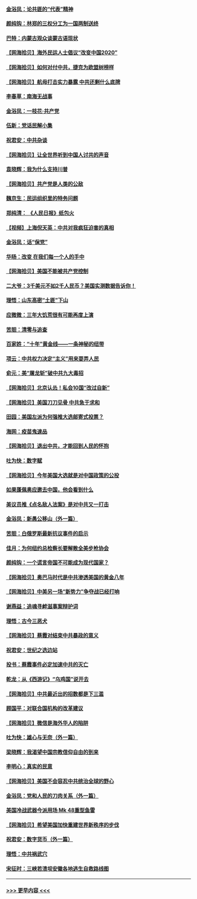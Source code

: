 #### [金浴凤：论共匪的“代表”精神](../pages/nsc993/n12377546.md?t=09032151) 
#### [颜纯钩：林郑的三权分工为一国两制送终](../pages/nsc993/n12377306.md?t=09032151) 
#### [巴特：内蒙古观众谈蒙古语现状](../pages/nsc993/n12376923.md?t=09032151) 
#### [【网海拾贝】海外民运人士倡议“改变中国2020”](../pages/nsc993/n12376682.md?t=09032151) 
#### [【网海拾贝】如何对付中共，捷克为欧盟树榜样](../pages/nsc993/n12374209.md?t=09032151) 
#### [【网海拾贝】航母打击实力暴露 中共还剩什么底牌](../pages/nsc993/n12371825.md?t=09032151) 
#### [李春草：南海无战事](../pages/nsc993/n12371159.md?t=09032151) 
#### [金浴凤：一枝花·共产党](../pages/nsc993/n12368757.md?t=09032151) 
#### [伍新：党话民解小集](../pages/nsc993/n12366907.md?t=09032151) 
#### [祝君安：中共杂谈](../pages/nsc993/n12366076.md?t=09032151) 
#### [【网海拾贝】让全世界听到中国人讨共的声音](../pages/nsc993/n12365569.md?t=09032151) 
#### [袁晓辉：我为什么支持川普](../pages/nsc993/n12362670.md?t=09032151) 
#### [【网海拾贝】共产党是人类的公敌](../pages/nsc993/n12363182.md?t=09032151) 
#### [魏京生：民运组织里的特务问题](../pages/nsc993/n12363010.md?t=09032151) 
#### [郑纯清： 《人民日报》纸包火](../pages/nsc993/n12362706.md?t=09032151) 
#### [【视频】上海倪天英：中共对我疯狂迫害的真相](../pages/nsc993/n12356341.md?t=09032151) 
#### [金浴凤：话“保党”](../pages/nsc993/n12361867.md?t=09032151) 
#### [华旸：改变 在我们每一个人的手中](../pages/nsc993/n12361774.md?t=09032151) 
#### [【网海拾贝】美国不能被共产党控制](../pages/nsc993/n12360271.md?t=09032151) 
#### [二大爷：3千美元不如2千人民币？美国实测数据告诉你！](../pages/nsc993/n12358563.md?t=09032151) 
#### [理悟：山东高密“土匪”下山](../pages/nsc993/n12358535.md?t=09032151) 
#### [应微微：三年大饥荒很有可能再度上演](../pages/nsc993/n12358523.md?t=09032151) 
#### [苦胆：清零与追查](../pages/nsc993/n12358501.md?t=09032151) 
#### [百家姓：“十年”黄金线——一条神秘的纽带](../pages/nsc993/n12358319.md?t=09032151) 
#### [项云：中共权力决定“主义”用来耍弄人民](../pages/nsc993/n12358172.md?t=09032151) 
#### [俞元：美“屠龙斩”破中共九大毒招](../pages/nsc993/n12357822.md?t=09032151) 
#### [【网海拾贝】北京认怂！私会10国“改过自新”](../pages/nsc993/n12357784.md?t=09032151) 
#### [【网海拾贝】美国刀刀见骨 中共急于求和](../pages/nsc993/n12355511.md?t=09032151) 
#### [田园：美国左派为何强推大选邮寄式投票？](../pages/nsc993/n12352963.md?t=09032151) 
#### [海网：疫苗鬼速品](../pages/nsc993/n12354438.md?t=09032151) 
#### [【网海拾贝】退出中共，才能回到人民的怀抱](../pages/nsc993/n12352634.md?t=09032151) 
#### [吐为快：数字赋](../pages/nsc993/n12352317.md?t=09032151) 
#### [【网海拾贝】今年美国大选就是对中国政策的公投](../pages/nsc993/n12350973.md?t=09032151) 
#### [如果蓬佩奥应邀去中国，他会看到什么](../pages/nsc993/n12350945.md?t=09032151) 
#### [美议员推《点名敌人法案》是对中共又一打击](../pages/nsc993/n12350765.md?t=09032151) 
#### [金浴凤：新愚公移山（外一篇）](../pages/nsc993/n12350253.md?t=09032151) 
#### [苦胆：白俄罗斯最新抗议事件的启示](../pages/nsc993/n12349989.md?t=09032151) 
#### [佳月：为何纽约总检察长要解散全美步枪协会](../pages/nsc993/n12349939.md?t=09032151) 
#### [颜纯钩：一个谎言帝国不可能成为现代国家？](../pages/nsc993/n12349898.md?t=09032151) 
#### [【网海拾贝】奥巴马时代是中共渗透美国的黄金八年](../pages/nsc993/n12349284.md?t=09032151) 
#### [【网海拾贝】中美另一场“新势力”争夺战已经打响](../pages/nsc993/n12346998.md?t=09032151) 
#### [谢燕益：追魂寻衅滋事案辩护词](../pages/nsc993/n12346892.md?t=09032151) 
#### [理悟：古今三恶犬](../pages/nsc993/n12345190.md?t=09032151) 
#### [【网海拾贝】蔡霞对结束中共暴政的意义](../pages/nsc993/n12344263.md?t=09032151) 
#### [祝君安：世纪之选边站](../pages/nsc993/n12342382.md?t=09032151) 
#### [投书：蔡霞事件必定加速中共的灭亡](../pages/nsc993/n12341881.md?t=09032151) 
#### [乾龙：从《西游记》“乌鸡国”说开去](../pages/nsc993/n12341690.md?t=09032151) 
#### [【网海拾贝】中共最近出的招数都是下三滥](../pages/nsc993/n12341593.md?t=09032151) 
#### [顾国平：对联合国机构的改革建议](../pages/nsc993/n12339928.md?t=09032151) 
#### [【网海拾贝】微信是海外华人的陷阱](../pages/nsc993/n12338868.md?t=09032151) 
#### [吐为快：雄心与无奈（外一篇）](../pages/nsc993/n12338132.md?t=09032151) 
#### [梁晓辉：我渴望中国宗教信仰自由的到来](../pages/nsc993/n12336657.md?t=09032151) 
#### [李明心：真实的民意](../pages/nsc993/n12336089.md?t=09032151) 
#### [【网海拾贝】美国不会容忍中共统治全球的野心](../pages/nsc993/n12336063.md?t=09032151) 
#### [金浴凤：党和人民的刀肉关系（外一篇）](../pages/nsc993/n12335834.md?t=09032151) 
#### [美国冷战武器今派用场 Mk 48重型鱼雷](../pages/nsc993/n12335354.md?t=09032151) 
#### [【网海拾贝】希望美国加快重建世界新秩序的步伐](../pages/nsc993/n12334224.md?t=09032151) 
#### [祝君安：数字货币（外一篇）](../pages/nsc993/n12334186.md?t=09032151) 
#### [理悟：中共祸武穴](../pages/nsc993/n12333962.md?t=09032151) 
#### [宋征时：三峡若溃坝安徽各地逃生自救路线图](../pages/nsc993/n12332450.md?t=09032151) 

----
#### [ >>> 更早内容 <<< ](../indexes/nsc993-earlier.md)

